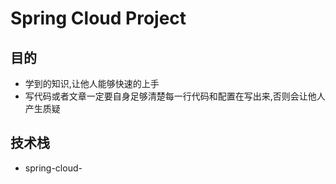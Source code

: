 # Spring Cloud Project

## 目的
* 学到的知识,让他人能够快速的上手
* 写代码或者文章一定要自身足够清楚每一行代码和配置在写出来,否则会让他人产生质疑

## 技术栈
* spring-cloud-


